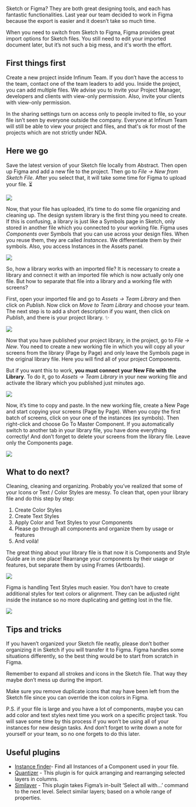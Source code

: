 Sketch or Figma? They are both great designing tools, and each has fantastic functionalities. Last year our team decided to work in Figma because the export is easier and it doesn’t take so much time.

When you need to switch from Sketch to Figma, Figma provides great import options for Sketch files. You still need to edit your imported document later, but it’s not such a big mess, and it's worth the effort.


## First things first

Create a new project inside Infinum Team. If you don’t have the access to the team, contact one of the team leaders to add you. Inside the project, you can add multiple files. We advise you to invite your Project Manager, developers and clients with view-only permission. Also, invite your clients with view-only permission.

In the sharing settings turn on access only to people invited to file, so your file isn’t seen by everyone outside the company. Everyone at Infinum Team will still be able to view your project and files, and that's ok for most of the projects which are not strictly under NDA.


## Here we go

Save the latest version of your Sketch file locally from Abstract. Then open up Figma and add a new file to the project. Then go to *File → New from Sketch File*. After you select that, it will take some time for Figma to upload your file. ⏳



![](https://paper-attachments.dropbox.com/s_488995D3348982E8D290BAF17C1E9A3F66DD57A4EAD6CDEB8DB1BCBAB42164C4_1574063055719_Screenshot+2019-11-18+at+07.46.20.png)



Now, that your file has uploaded, it’s time to do some file organizing and cleaning up. The design system library is the first thing you need to create. If this is confusing, a library is just like a Symbols page in Sketch, only stored in another file which you connected to your working file. Figma uses *Components* over Symbols that you can use across your design files. When you reuse them, they are called *Instances*. We differentiate them by their symbols. Also, you access Instances in the Assets panel.


![](https://paper-attachments.dropbox.com/s_488995D3348982E8D290BAF17C1E9A3F66DD57A4EAD6CDEB8DB1BCBAB42164C4_1574090870089_Untitled-2-01.jpg)


So, how a library works with an imported file? It is necessary to create a library and connect it with an imported file which is now actually only one file. But how to separate that file into a library and a working file with screens?

First, open your imported file and go to *Assets → Team Library* and then click on *Publish*. Now click on *Move to Team Library* and choose your team. The next step is to add a short description if you want, then click on *Publish*, and there is your project library. ✨ 



![](https://paper-attachments.dropbox.com/s_488995D3348982E8D290BAF17C1E9A3F66DD57A4EAD6CDEB8DB1BCBAB42164C4_1574063098029_Screenshot+2019-11-18+at+08.14.07.png)



Now that you have published your project library, in the project, go to *File → New*. You need to create a new working file in which you will copy all your screens from the library (Page by Page) and only leave the Symbols page in the original library file. Here you will find all of your project Components.

But if you want this to work, **you must connect your New File with the Library**. To do it, go to *Assets → Team Library* in your new working file and activate the library which you published just minutes ago.


![](https://paper-attachments.dropbox.com/s_488995D3348982E8D290BAF17C1E9A3F66DD57A4EAD6CDEB8DB1BCBAB42164C4_1574063117388_Screenshot+2019-11-18+at+08.27.04.png)



Now, it’s time to copy and paste. In the new working file, create a New Page and start copying your screens (Page by Page). When you copy the first batch of screens, click on your one of the instances (ex symbols). Then right-click and choose Go To Master Component. If you automatically switch to another tab in your library file, you have done everything correctly! And don’t forget to delete your screens from the library file. Leave only the Components page.


![](https://paper-attachments.dropbox.com/s_488995D3348982E8D290BAF17C1E9A3F66DD57A4EAD6CDEB8DB1BCBAB42164C4_1574063123398_Screenshot+2019-11-18+at+08.36.32.png)




## What to do next?

Cleaning, cleaning and organizing. Probably you’ve realized that some of your Icons or Text / Color Styles are messy. To clean that, open your library file and do this step by step:

1. Create Color Styles
2. Create Text Styles
3. Apply Color and Text Styles to your Components
4. Please go through all components and organize them by usage or features
5. And voilà!

The great thing about your library file is that now it is Components and Style Guide are in one place! Rearrange your components by their usage or features, but separate them by using Frames (Artboards). 


![](https://paper-attachments.dropbox.com/s_488995D3348982E8D290BAF17C1E9A3F66DD57A4EAD6CDEB8DB1BCBAB42164C4_1574063996028_Screenshot+2019-11-18+at+08.59.43.png)



Figma is handling Text Styles much easier. You don’t have to create additional styles for text colors or alignment. They can be adjusted right inside the instance so no more duplicating and getting lost in the file.



![](https://paper-attachments.dropbox.com/s_488995D3348982E8D290BAF17C1E9A3F66DD57A4EAD6CDEB8DB1BCBAB42164C4_1574091175085_Screenshot+2019-11-18+at+16.31.48.png)




## Tips and tricks

If you haven’t organized your Sketch file neatly, please don’t bother organizing it in Sketch if you will transfer it to Figma. Figma handles some situations differently, so the best thing would be to start from scratch in Figma.

Remember to expand all strokes and icons in the Sketch file. That way they maybe don’t mess up during the import.

Make sure you remove duplicate icons that may have been left from the Sketch file since you can override the icon colors in Figma.

P.S. if your file is large and you have a lot of components, maybe you can add color and text styles next time you work on a specific project task. You will save some time by this process if you won’t be using all of your instances for new design tasks. And don’t forget to write down a note for yourself or your team, so no one forgets to do this later.


## Useful plugins

- [Instance finder](https://www.figma.com/c/plugin/741895659787979282/Instance-Finder)- Find all Instances of a Component used in your file.
- [Quantizer](https://www.figma.com/c/plugin/753298710088509926/Quantizer) - This plugin is for quick arranging and rearranging selected layers in columns.
- [Similayer](https://www.figma.com/c/plugin/735733267883397781/Similayer) - This plugin takes Figma’s in-built ‘Select all with...’ command to the next level. Select similar layers; based on a whole range of properties.
